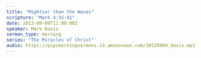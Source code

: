 ```yaml
---
title: "Mightier than the Waves"
scripture: "Mark 4:35-41"
date: 2012-09-09T11:00:00Z
speaker: Mark Davis
sermon_type: morning
series: "The Miracles of Christ"
audio: https://pcpcmorningsermons.s3.amazonaws.com/20120909_davis.mp3 
---
```




